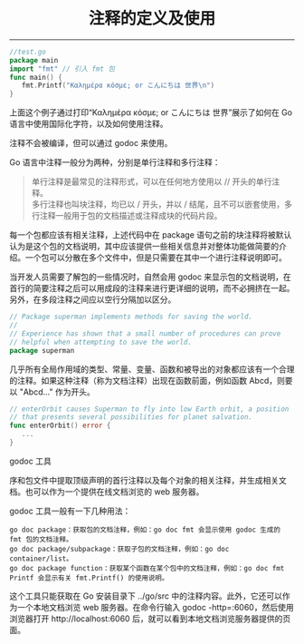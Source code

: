 <center><h1>注释的定义及使用</h1></center>

---

```go
//test.go
package main
import "fmt" // 引入 fmt 包
func main() {
   fmt.Printf("Καλημέρα κόσμε; or こんにちは 世界\n")
}
```

上面这个例子通过打印“Καλημέρα κόσμε; or こんにちは 世界”展示了如何在 Go 语言中使用国际化字符，以及如何使用注释。

注释不会被编译，但可以通过 godoc 来使用。

Go 语言中注释一般分为两种，分别是单行注释和多行注释：

> 单行注释是最常见的注释形式，可以在任何地方使用以 // 开头的单行注释。  
> 多行注释也叫块注释，均已以 / 开头，并以 / 结尾，且不可以嵌套使用，多行注释一般用于包的文档描述或注释成块的代码片段。

每一个包都应该有相关注释，上述代码中在 package 语句之前的块注释将被默认认为是这个包的文档说明，其中应该提供一些相关信息并对整体功能做简要的介绍。一个包可以分散在多个文件中，但是只需要在其中一个进行注释说明即可。

当开发人员需要了解包的一些情况时，自然会用 godoc 来显示包的文档说明，在首行的简要注释之后可以用成段的注释来进行更详细的说明，而不必拥挤在一起。另外，在多段注释之间应以空行分隔加以区分。

```go
// Package superman implements methods for saving the world.
//
// Experience has shown that a small number of procedures can prove
// helpful when attempting to save the world.
package superman
```

几乎所有全局作用域的类型、常量、变量、函数和被导出的对象都应该有一个合理的注释。如果这种注释（称为文档注释）出现在函数前面，例如函数 Abcd，则要以 "Abcd..." 作为开头。

```go
// enterOrbit causes Superman to fly into low Earth orbit, a position
// that presents several possibilities for planet salvation.
func enterOrbit() error {
   ...
}
```

godoc 工具

序和包文件中提取顶级声明的首行注释以及每个对象的相关注释，并生成相关文档。也可以作为一个提供在线文档浏览的 web 服务器。

godoc 工具一般有一下几种用法：

```
go doc package：获取包的文档注释，例如：go doc fmt 会显示使用 godoc 生成的 fmt 包的文档注释。
go doc package/subpackage：获取子包的文档注释，例如：go doc container/list。
go doc package function：获取某个函数在某个包中的文档注释，例如：go doc fmt Printf 会显示有关 fmt.Printf() 的使用说明。
```

这个工具只能获取在 Go 安装目录下 ../go/src 中的注释内容。此外，它还可以作为一个本地文档浏览 web 服务器。在命令行输入 godoc -http=:6060，然后使用浏览器打开 http://localhost:6060 后，就可以看到本地文档浏览服务器提供的页面。
